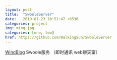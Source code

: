 ```yaml
---
layout: post
title:  "SwooleServer"
date:   2019-01-23 10:51:47 +0530
categories: project
img: ming.jpg
categories: [one, two]
href: https://github.com/WalkingSun/SwooleServer
---
```


[WindBlog](https://github.com/WalkingSun/SwooleServer) Swoole服务 （即时通讯 web聊天室）

